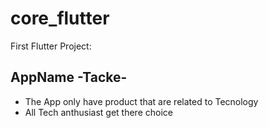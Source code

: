 # core_flutter

First Flutter Project:

## AppName -Tacke-

- The App only have product that are related to Tecnology 
- All Tech anthusiast get there choice

